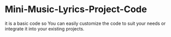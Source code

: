 # Mini-Music-Lyrics-Project-Code
it is a basic code so You can easily customize the code to suit your needs or integrate it into your existing projects.
